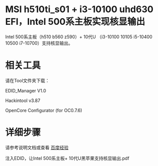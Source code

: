 # MSI h510ti_s01 + i3-10100 uhd630 EFI，Intel 500系主板实现核显输出

Intel 500系主板（h510 b560 z590）+ 10代U （i3-10100 10105 i5-10400 10500 i7-10700）支持核显输出。

# 相关工具

请在Tool文件夹下载：

EDID_Manager V1.0

Hackintool v3.87

OpenCore Configurator (for OC0.7.6)

# 详细步骤

请参考说明文档或查看 <a href="https://jingyan.baidu.com/article/39810a23a8dac4f737fda6d1.html" target="_blank" >百度经验</a>


注入EDID，让Intel 500系主板+ 10代U黑苹果支持核显输出.pdf

